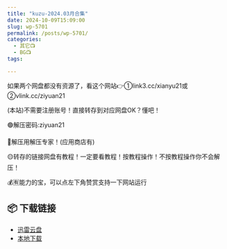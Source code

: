 ```yaml
---
title: "kuzu-2024.03月合集"
date: 2024-10-09T15:09:00
slug: wp-5701
permalink: /posts/wp-5701/
categories:
  - 其它📺
  - BG📺
tags:

---
```


如果两个网盘都没有资源了，看这个网站👉①link3.cc/xianyu21或②vlink.cc/ziyuan21

(本站)不需要注册账号！直接转存到对应网盘OK？懂吧！

🟢解压密码:ziyuan21

🔵解压用解压专家！(应用商店有)

🟡转存的链接网盘有教程！一定要看教程！按教程操作！不按教程操作你不会解压！

💰🈶能力的宝，可以点左下角赞赏支持一下网站运行

## 📦 下载链接
- [迅雷云盘](https://blziyuan21.com/pay-download/5701?key=118ac3a1d0&down_id=0)
- [本地下载](https://blziyuan21.com/pay-download/5701?key=118ac3a1d0&down_id=1)

